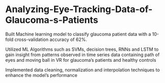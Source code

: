 # Analyzing-Eye-Tracking-Data-of-Glaucoma-s-Patients

Built Machine learning model to classify glaucoma patient data with a 10-fold cross-validation accuracy of 62%.

Utilized ML Algorithms such as SVMs, decision trees, RNNs and LSTM to gain insight from patterns observed in time series data containing path of eyes and moving ball in VR for glaucoma’s patients and healthy controls

Implemented data cleaning, normalization and interpolation techniques to enhance the model’s performance

